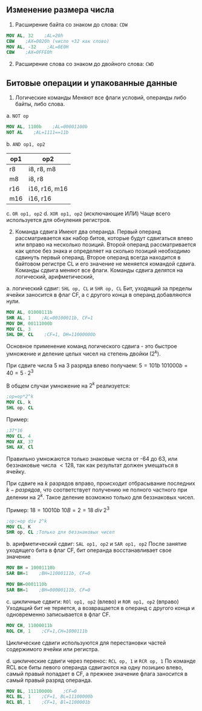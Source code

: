## Изменение размера числа 

1. Расширение байта со знаком до слова: `CDW`
   
```nasm
MOV AL, 32    ;AL=20h
CBW    ;AX=0020h (число +32 как слово)
MOV AL, -32    ;AL=0E0H
CBW    ;AX=0FFE0h
```

2. Расширение слова со знаком до двойного слова: `CWD`

## Битовые операции и упакованные данные

1. Логические команды
   Меняют все флаги условий, операнды либо байты, либо слова.
   
a. `NOT op`
   
```nasm
MOV AL, 1100b    ;AL=00001100b
NOT AL    ;AL=1111==11b
```

b. `AND op1, op2`

| op1 | op2           |
| --- | ------------- |
| r8  | i8, r8, m8    |
| m8  | i8, r8        |
| r16 | i16, r16, m16 |
| m16 | i16, r16      | 

c. `OR op1, op2`
d. `XOR op1, op2` (исключающие ИЛИ)
Чаще всего используется для обнуления регистров.

2. Команда сдвига
   Имеют два операнда. Первый операнд рассматривается как набор битов, которые будут сдвигаться влево или вправо на несколько позиций. Второй операнд рассматривается как целое без знака и определяет на сколько позиций необходимо сдвинуть первый операнд. Второе операнд всегда находится в байтовом регистре CL и его значение не меняется командой сдвига. Команды сдвига меняют все флаги. Команды сдвига делятся на логический, арифметический, 
   
a. логический сдвиг: `SHL op, CL` и `SHR op, CL`
Бит, уходящий за пределы ячейки заносится в флаг CF, а с другого конца в операнд добавляются нули.
   
```nasm
MOV AL, 01000111b
SHR AL, 1    ;AL=00100011b, CF=1
MOV DH, 00111000b
MOV CL, 3
SHL DH, CL    ;CF=1, DH=11000000b
```

Основное применение команд логического сдвига - это быстрое умножение и деление целых чисел на степень двойки ($2^k$).

При сдвиге числа 5 на 3 разряда влево получаем: 
$5=101b$
$101000b=40=5\cdot 2^3$

В общем случаи умножение на $2^k$ реализуется:

```nasm
;op=op*2^k
MOV CL, k
SHL op, CL
```

Пример:

```nasm
;37*16
MOV CL, 4
MOV AX, 37
SHL AX, Cl
```

Правильно умножаются только знаковые числа от -64 до 63, или беззнаковые числа $\lt 128$, так как результат должен умещаться в ячейку.

При сдвиге на $k$ разрядов вправо, происходит отбрасывание последних $k-разрядов$, что соответствует получению не полного частного при делении на $2^k$. Такое деление возможно только для беззнаковых чисел.

Пример:
$18=10010b$ 
$10B=2=18 \; div \; 2^3$

```nasm
;op:=op div 2^k
MOV CL, K
SHR op, CL ;Только для беззнаковых чисел
```

b. арифметический сдвиг: `SAL op1, op2` и `SAR op1, op2`
После занятие уходящего бита в флаг CF, бит операнда восстанавливает свое значение

```nasm
MOV BH = 10001110b
SAR BH=1    ;BH=11000111b, CF=0
```

```nasm
MOV BH=0001110b
SAR BH=1    ;BH=00000111b, CF=0

```

c. цикличные сдвиги: `ROl op1, op2` (влево) и `ROR op1, op2` (вправо)
Уходящий бит не теряется, а возвращается в операнд с другого конца и одновременно записывается в флаг CF.

```nasm
MOV CH, 11000011b
ROL CH, 1    ;CF=1,CH=1000111b
```

Циклические сдвиги используются для перестановки частей содержимого ячейки или регистра.

d. циклические сдвиги через перенос: `RCL op, 1` и `RCR op, 1`
По команде RCL все биты левого операнда сдвигаются на одну позицию влево, самый правый попадает в CF, а прежнее значение флага заносится в самый правый разряд операнда.

```nasm
MOV BL, 11110000b    ;CF=0
RCL BL, 1    ;CF=1, BL=11100000b
RCL Bl, 1    ;CF=1, Bl=1100001b
```
